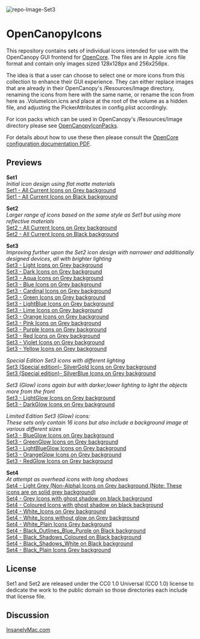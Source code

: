 <img src="https://i.ibb.co/NKsb23Y/repo-Image-Set3.png" alt="repo-Image-Set3" border="0">

# OpenCanopyIcons
This repository contains sets of individual icons intended for use with the OpenCanopy GUI frontend for [OpenCore](https://github.com/acidanthera/OpenCorePkg).
The files are in Apple .icns file format and contain only images sized 128x128px and 256x256px.

The idea is that a user can choose to select one or more icons from this collection to enhance their GUI experience. They can either replace images that are already in their OpenCanopy's /Resources/Image directory, renaming the icons from here with the same name, or rename the icon from here as .VolumeIcon.icns and place at the root of the volume as a hidden file, and adjusting the PickerAttributes in config.plist accordingly.

For icon packs which can be used in OpenCanopy's /Resources/Image directory please see [OpenCanopyIconPacks](https://github.com/blackosx/OpenCanopyIconPacks).

For details about how to use these then please consult the [OpenCore configuration documentation PDF](https://github.com/acidanthera/OpenCorePkg/blob/master/Docs/Configuration.pdf).

## Previews

**Set1**<br>
*Initial icon design using flat matte materials*<br>
[Set1 - All Current Icons on Grey background](https://i.ibb.co/FXVqQtT/Set1-All-Current-Icons-Grey-BG.jpg)<br>
[Set1 - All Current Icons on Black background](https://i.ibb.co/RDK9v1Z/Set1-All-Current-Icons-Black-BG.jpg)

**Set2**<br>
*Larger range of icons based on the same style as Set1 but using more reflective materials*<br>
[Set2 - All Current Icons on Grey background](https://i.ibb.co/ZTHytc4/Set2-All-Current-Icons-Grey-BG.jpg)<br>
[Set2 - All Current Icons on Black background](https://i.ibb.co/Tcn05mb/Set2-All-Current-Icons-Black-BG.jpg)

**Set3**<br>
*Improving further upon the Set2 icon design with narrower and additionally designed devices, all with brighter lighting*<br>
[Set3 - Light Icons on Grey background](Set3/Light/preview_sheet_Light.jpg)<br>
[Set3 - Dark Icons on Grey background](Set3/Dark/preview_sheet_Dark.jpg)<br>
[Set3 - Aqua Icons on Grey background](Set3/Aqua/preview_sheet_Aqua.jpg)<br>
[Set3 - Blue Icons on Grey background](Set3/Blue/preview_sheet_Blue.jpg)<br>
[Set3 - Cardinal Icons on Grey background](Set3/Cardinal/preview_sheet_Cardinal.jpg)<br>
[Set3 - Green Icons on Grey background](Set3/Green/preview_sheet_Green.jpg)<br>
[Set3 - LightBlue Icons on Grey background](Set3/LightBlue/preview_sheet_LightBlue.jpg)<br>
[Set3 - Lime Icons on Grey background](Set3/Lime/preview_sheet_Lime.jpg)<br>
[Set3 - Orange Icons on Grey background](Set3/Orange/preview_sheet_Orange.jpg)<br>
[Set3 - Pink Icons on Grey background](Set3/Pink/preview_sheet_Pink.jpg)<br>
[Set3 - Purple Icons on Grey background](Set3/Purple/preview_sheet_Purple.jpg)<br>
[Set3 - Red Icons on Grey background](Set3/Red/preview_sheet_Red.jpg)<br>
[Set3 - Violet Icons on Grey background](Set3/Violet/preview_sheet_Violet.jpg)<br>
[Set3 - Yellow Icons on Grey background](Set3/Yellow/preview_sheet_Yellow.jpg)

*Special Edition Set3 icons with different lighting*<br>
[Set3 (Special edition)- SilverGold Icons on Grey background](Set3/SilverGold/preview_sheet_SilverGold.jpg)<br>
[Set3 (Special edition)- SilverBlue Icons on Grey background](Set3/SilverBlue/preview_sheet_SilverBlue.jpg)

*Set3 (Glow) icons again but with darker,lower lighting to light the objects more from the front*<br>
[Set3 - LightGlow Icons on Grey background](Set3/LightGlow/preview_sheet_LightGlow.jpg)<br>
[Set3 - DarkGlow Icons on Grey background](Set3/DarkGlow/preview_sheet_DarkGlow.jpg)

*Limited Edition Set3 (Glow) icons:*<br>
*These sets only contain 16 icons but also include a background image at various different sizes*<br>
[Set3 - BlueGlow Icons on Grey background](Set3LE/BlueGlow/preview_sheet_BlueGlow.jpg)<br>
[Set3 - GreenGlow Icons on Grey background](Set3LE/GreenGlow/preview_sheet_GreenGlow.jpg)<br>
[Set3 - LightBlueGlow Icons on Grey background](Set3LE/LightBlueGlow/preview_sheet_LightBlueGlow.jpg)<br>
[Set3 - OrangeGlow Icons on Grey background](Set3LE/OrangeGlow/preview_sheet_OrangeGlow.jpg)<br>
[Set3 - RedGlow Icons on Grey background](Set3LE/RedGlow/preview_sheet_RedGlow.jpg)

**Set4**<br>
*At attempt as overhead icons with long shadows*<br>
[Set4 - Light Grey (Non-Alpha) Icons on Grey background (Note: These icons are on solid grey background)](Set4/Grey/preview_sheet_Grey.jpg)<br>
[Set4 - Grey Icons with ghost shadow on black background](Set4/Grey_Ghost_Shadow/preview_sheet_Grey_Ghost_Shadow.jpg)<br>
[Set4 - Coloured Icons with ghost shadow on black background](Set4/Coloured_Ghost_Shadow/preview_sheet_Coloured_Ghost_Shadow.jpg)<br>
[Set4 - White_Icons on Grey background](Set4/Grey_Alpha/preview_sheet_Grey_Alpha.jpg)<br>
[Set4 - White_Icons without glow on Grey background](Set4/Grey_Alpha_Without_Glow/preview_sheet_Grey_Alpha_Without_Glow.jpg)<br>
[Set4 - White_Plain Icons Grey background](Set4/White_Plain/preview_sheet_White_Plain.jpg)<br>
[Set4 - Black_Outlines_Blue_Purple on Black background](Set4/Black_Outlines_Blue_Purple/preview_sheet_Black_Outlines_Blue_Purple.png)<br>
[Set4 - Black_Shadows_Coloured on Black background](Set4/Black_Shadows_Coloured/preview_sheet_Black_Shadows_Coloured.jpg)<br>
[Set4 - Black_Shadows_White on Black background](Set4/Black_Shadows_White/preview_sheet_Black_Shadows_White.jpg)<br>
[Set4 - Black_Plain Icons Grey background](Set4/Black_Plain/preview_sheet_Black_Plain.jpg)

## License

Set1 and Set2 are released under the CC0 1.0 Universal (CC0 1.0) license to dedicate the work to the public domain so those directories each include that license file.
## Discussion
[InsanelyMac.com](https://www.insanelymac.com/forum/topic/344251-opencanopy-icons/)
